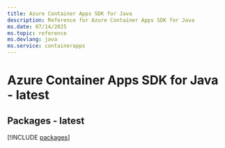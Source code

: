 ```yaml
---
title: Azure Container Apps SDK for Java
description: Reference for Azure Container Apps SDK for Java
ms.date: 07/14/2025
ms.topic: reference
ms.devlang: java
ms.service: containerapps
---
```

# Azure Container Apps SDK for Java - latest
## Packages - latest
[!INCLUDE [packages](container-apps-index.md)]
